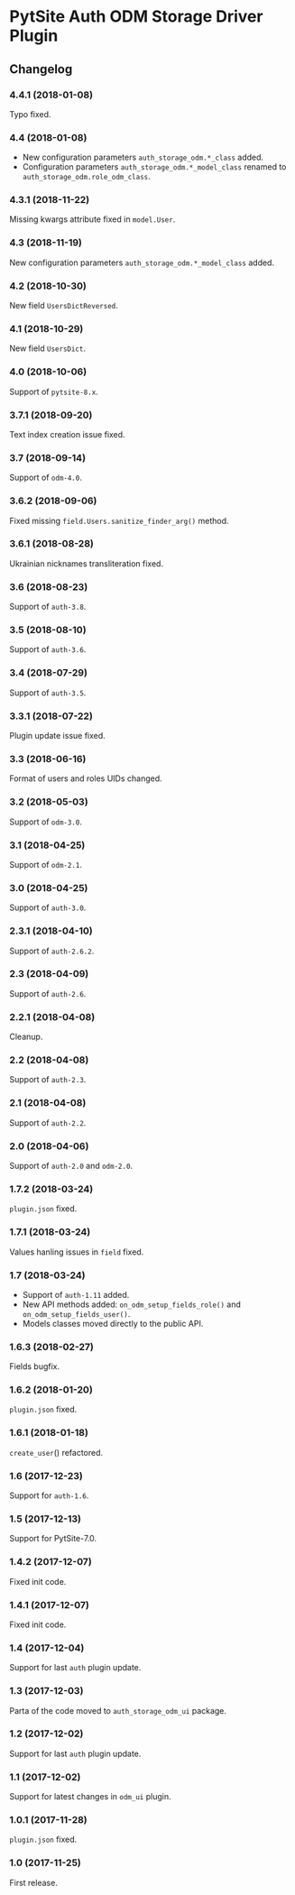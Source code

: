 # PytSite Auth ODM Storage Driver Plugin


## Changelog


### 4.4.1 (2018-01-08)

Typo fixed.


### 4.4 (2018-01-08)

- New configuration parameters `auth_storage_odm.*_class` added.
- Configuration parameters `auth_storage_odm.*_model_class` renamed to
  `auth_storage_odm.role_odm_class`.


### 4.3.1 (2018-11-22)

Missing kwargs attribute fixed in `model.User`.


### 4.3 (2018-11-19)

New configuration parameters `auth_storage_odm.*_model_class` added.


### 4.2 (2018-10-30)

New field `UsersDictReversed`.


### 4.1 (2018-10-29)

New field `UsersDict`.


### 4.0 (2018-10-06)

Support of `pytsite-8.x`.


### 3.7.1 (2018-09-20)

Text index creation issue fixed.


### 3.7 (2018-09-14)

Support of `odm-4.0`.


### 3.6.2 (2018-09-06)

Fixed missing `field.Users.sanitize_finder_arg()` method.


### 3.6.1 (2018-08-28)

Ukrainian nicknames transliteration fixed.


### 3.6 (2018-08-23)

Support of `auth-3.8`.


### 3.5 (2018-08-10)

Support of `auth-3.6`.


### 3.4 (2018-07-29)

Support of `auth-3.5`.


### 3.3.1 (2018-07-22)

Plugin update issue fixed.


### 3.3 (2018-06-16)

Format of users and roles UIDs changed.


### 3.2 (2018-05-03)

Support of `odm-3.0`.


### 3.1 (2018-04-25)

Support of `odm-2.1`.


### 3.0 (2018-04-25)

Support of `auth-3.0`.


### 2.3.1 (2018-04-10)

Support of `auth-2.6.2`.


### 2.3 (2018-04-09)

Support of `auth-2.6`.


### 2.2.1 (2018-04-08)

Cleanup.


### 2.2 (2018-04-08)

Support of `auth-2.3`.


### 2.1 (2018-04-08)

Support of `auth-2.2`.


### 2.0 (2018-04-06)

Support of `auth-2.0` and `odm-2.0`.


### 1.7.2 (2018-03-24)

`plugin.json` fixed.


### 1.7.1 (2018-03-24)

Values hanling issues in `field` fixed.


### 1.7 (2018-03-24)

- Support of `auth-1.11` added.
- New API methods added: `on_odm_setup_fields_role()` and
  `on_odm_setup_fields_user()`.
- Models classes moved directly to the public API.


### 1.6.3 (2018-02-27)

Fields bugfix.


### 1.6.2 (2018-01-20)

`plugin.json` fixed.


### 1.6.1 (2018-01-18)

`create_user`() refactored.


### 1.6 (2017-12-23)

Support for `auth-1.6`.


### 1.5 (2017-12-13)

Support for PytSite-7.0.


### 1.4.2 (2017-12-07)

Fixed init code.


### 1.4.1 (2017-12-07)

Fixed init code.


### 1.4 (2017-12-04)

Support for last `auth` plugin update.


### 1.3 (2017-12-03)

Parta of the code moved to `auth_storage_odm_ui` package.


### 1.2 (2017-12-02)

Support for last `auth` plugin update.


### 1.1 (2017-12-02)

Support for latest changes in `odm_ui` plugin.


### 1.0.1 (2017-11-28)

`plugin.json` fixed.


### 1.0 (2017-11-25)

First release.
